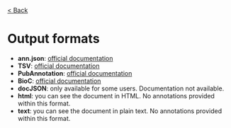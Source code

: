[< Back](../tagtog-doc)

# Output formats

* **ann.json**: [official documentation](https://github.com/tagtog/tagtog-doc/wiki/ann.json)
* **TSV**: [official documentation](https://www.tagtog.net/-doc/formats/outFullTsv_v0_2)
* **PubAnnotation**: [official documentation](http://www.pubannotation.org/docs/annotation-format/)
* **BioC**: [official documentation](http://bioc.sourceforge.net/)
* **docJSON**: only available for some users. Documentation not available.
* **html**: you can see the document in HTML. No annotations provided within this format.
* **text**: you can see the document in plain text. No annotations provided within this format.
